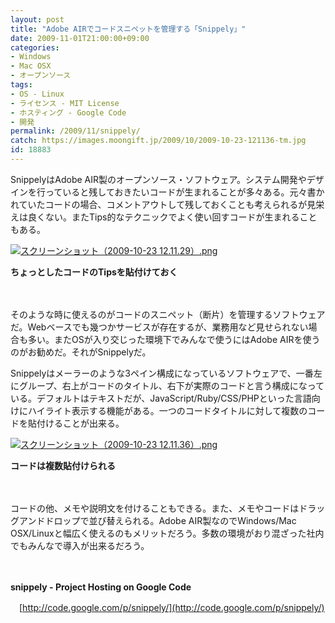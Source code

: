 ```yaml
---
layout: post
title: "Adobe AIRでコードスニペットを管理する「Snippely」"
date: 2009-11-01T21:00:00+09:00
categories:
- Windows
- Mac OSX
- オープンソース
tags: 
- OS - Linux
- ライセンス - MIT License
- ホスティング - Google Code
- 開発
permalink: /2009/11/snippely/
catch: https://images.moongift.jp/2009/10/2009-10-23-121136-tm.jpg
id: 18883
---
```

SnippelyはAdobe AIR製のオープンソース・ソフトウェア。システム開発やデザインを行っていると残しておきたいコードが生まれることが多々ある。元々書かれていたコードの場合、コメントアウトして残しておくことも考えられるが見栄えは良くない。またTips的なテクニックでよく使い回すコードが生まれることもある。

  

[![スクリーンショット（2009-10-23 12.11.29）.png](https://images.moongift.jp/2009/10/2009-10-23-121129-tm.jpg)](https://images.moongift.jp/2009/10/2009-10-23-121129.png)  
  
**ちょっとしたコードのTipsを貼付けておく**

  

　

  

そのような時に使えるのがコードのスニペット（断片）を管理するソフトウェアだ。Webベースでも幾つかサービスが存在するが、業務用など見せられない場合も多い。またOSが入り交じった環境下でみんなで使うにはAdobe AIRを使うのがお勧めだ。それがSnippelyだ。

  
  
<!--more-->

Snippelyはメーラーのような3ペイン構成になっているソフトウェアで、一番左にグループ、右上がコードのタイトル、右下が実際のコードと言う構成になっている。デフォルトはテキストだが、JavaScript/Ruby/CSS/PHPといった言語向けにハイライト表示する機能がある。一つのコードタイトルに対して複数のコードを貼付けることが出来る。

  

[![スクリーンショット（2009-10-23 12.11.36）.png](https://images.moongift.jp/2009/10/2009-10-23-121136-tm.jpg)](https://images.moongift.jp/2009/10/2009-10-23-121136.png)

  

**コードは複数貼付けられる**

  

　

  

コードの他、メモや説明文を付けることもできる。また、メモやコードはドラッグアンドドロップで並び替えられる。Adobe AIR製なのでWindows/Mac OSX/Linuxと幅広く使えるのもメリットだろう。多数の環境がおり混ざった社内でもみんなで導入が出来るだろう。

  

　

  

**snippely - Project Hosting on Google Code**  
  
　[http://code.google.com/p/snippely/](http://code.google.com/p/snippely/)

  
